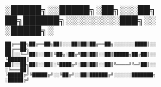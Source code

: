 # ░█████╗░░█████╗░██╗░░░██╗██╗██████╗░░░░░░░░░███╗░░░█████╗░
██╔══██╗██╔══██╗██║░░░██║██║██╔══██╗░░░░░░░████║░░██╔══██╗
██║░░╚═╝██║░░██║╚██╗░██╔╝██║██║░░██║█████╗██╔██║░░╚██████║
██║░░██╗██║░░██║░╚████╔╝░██║██║░░██║╚════╝╚═╝██║░░░╚═══██║
╚█████╔╝╚█████╔╝░░╚██╔╝░░██║██████╔╝░░░░░░███████╗░█████╔╝
